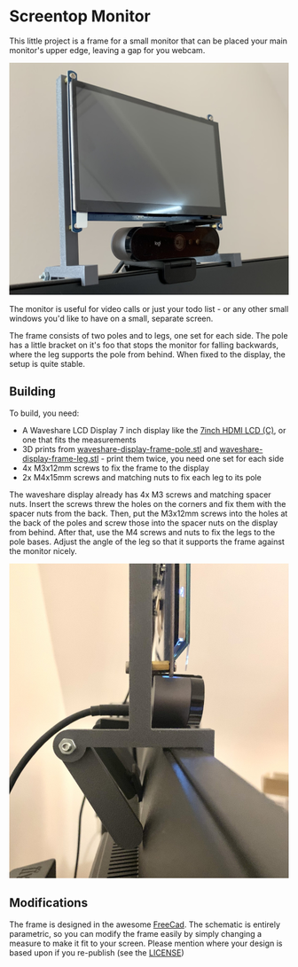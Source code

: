 Screentop Monitor
=================

This little project is a frame for a small monitor that can be placed your main monitor's upper edge, leaving a gap for you webcam.

![Picture of Screentop Monitor](screentop-monitor.jpg)

The monitor is useful for video calls or just your todo list - or any other small windows you'd like to have on a small, separate screen.

The frame consists of two poles and to legs, one set for each side. The pole has a little bracket on it's foo that stops the monitor for falling backwards, where the leg supports the pole from behind. When fixed to the display, the setup is quite stable.

## Building

To build, you need:
* A Waveshare LCD Display 7 inch display like the [7inch HDMI LCD (C)](https://www.waveshare.com/product/displays/lcd-oled/lcd-oled-1/7inch-hdmi-lcd-c.htm?___SID=U), or one that fits the measurements
* 3D prints from [waveshare-display-frame-pole.stl](waveshare-display-frame-pole.stl) and [waveshare-display-frame-leg.stl](waveshare-display-frame-leg.stl) - print them twice, you need one set for each side
* 4x M3x12mm screws to fix the frame to the display
* 2x M4x15mm screws and matching nuts to fix each leg to its pole

The waveshare display already has 4x M3 screws and matching spacer nuts. Insert the screws threw the holes on the corners and fix them with the spacer nuts from the back. Then, put the M3x12mm screws into the holes at the back of the poles and screw those into the spacer nuts on the display from behind. After that, use the M4 screws and nuts to fix the legs to the pole bases. Adjust the angle of the leg so that it supports the frame against the monitor nicely.

![Screentop Monitor side view](screentop-monitor-side.jpg)

## Modifications

The frame is designed in the awesome [FreeCad](https://www.freecad.org/). The schematic is entirely parametric, so you can modify the frame easily by simply changing a measure to make it fit to your screen. Please mention where your design is based upon if you re-publish (see the [LICENSE](LICENSE))
